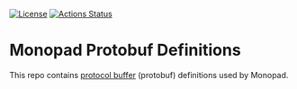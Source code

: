 [![License](https://img.shields.io/badge/License-Apache_2.0-blue.svg)](https://opensource.org/licenses/Apache-2.0)
[![Actions Status](https://github.com/monopad/monopad-protobuf/workflows/validate-definition/badge.svg)](https://github.com/monopad/monopad-protobuf/actions)

#  Monopad Protobuf Definitions

This repo contains [protocol buffer](https://developers.google.com/protocol-buffers) (protobuf) definitions
used by Monopad.
